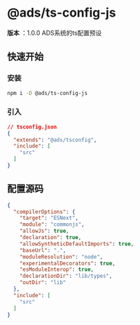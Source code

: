 
# @ads/ts-config-js
**版本** ：1.0.0
ADS系统的ts配置预设

## 快速开始

### 安装
```bash
npm i -D @ads/ts-config-js
```



### 引入
```json
// tsconfig.json
{
  "extends": "@ads/tsconfig",
  "include": [
    "src"
  ]
}
```
 <!-- 渲染后缀内容  -->



<a name="source"></a>


## 配置源码

```json
{
  "compilerOptions": {
    "target": "ESNext",
    "module": "commonjs",
    "allowJs": true,
    "declaration": true,
    "allowSyntheticDefaultImports": true,
    "baseUrl": ".",
    "moduleResolution": "node",
    "experimentalDecorators": true,
    "esModuleInterop": true,
    "declarationDir": "lib/types",
    "outDir": "lib"
  },
  "include": [
    "src"
  ]
}
```



